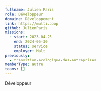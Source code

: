 ```yaml
---
fullname: Julien Paris
role: Développeur
domaine: Développement
link: https://multi.coop
github: JulienParis
missions:
  - start: 2023-04-26
    end: 2024-05-30
    status: service
    employer: Malt
previously:
  - transition-ecologique-des-entreprises
memberType: autre
teams: []
---
```

Développeur
